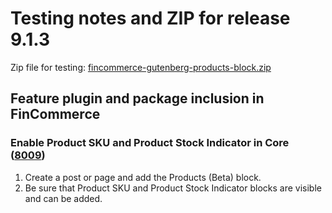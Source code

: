 # Testing notes and ZIP for release 9.1.3

Zip file for testing: [fincommerce-gutenberg-products-block.zip](https://github.com/dieselfox1/fincommerce-blocks/files/10279222/fincommerce-gutenberg-products-block.zip)

## Feature plugin and package inclusion in FinCommerce

### Enable Product SKU and Product Stock Indicator in Core ([8009](https://github.com/dieselfox1/fincommerce-blocks/pull/8009))

1. Create a post or page and add the Products (Beta) block.
2. Be sure that Product SKU and Product Stock Indicator blocks are visible and can be added.

